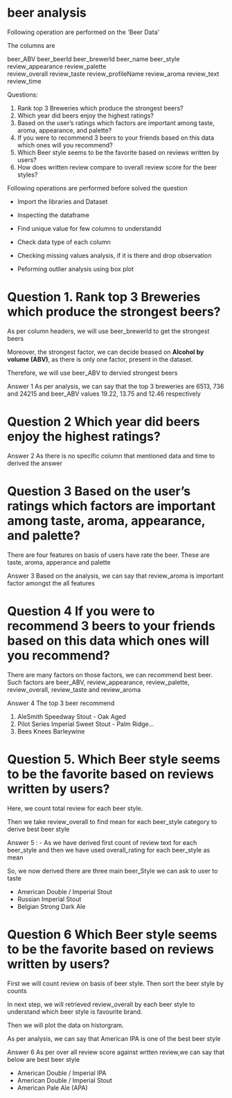 # beer analysis

Following operation are performed on the 'Beer Data'

The columns are

beer_ABV	beer_beerId	beer_brewerId	beer_name	beer_style	review_appearance	review_palette	
review_overall	review_taste	review_profileName	review_aroma	review_text	review_time


Questions: 

1.	Rank top 3 Breweries which produce the strongest beers?
2.	Which year did beers enjoy the highest ratings? 
3.	Based on the user’s ratings which factors are important among taste, aroma, appearance, and palette?
4.	If you were to recommend 3 beers to your friends based on this data which ones will you recommend?
5.	Which Beer style seems to be the favorite based on reviews written by users? 
6.	How does written review compare to overall review score for the beer styles?


Following operations are performed before solved the question

* Import the libraries and Dataset

* Inspecting the dataframe

* Find unique value for few columns to understandd

* Check data type of each column

* Checking missing values analysis, if it is there and drop observation

* Peforming outlier analysis using box plot


# Question 1.	Rank top 3 Breweries which produce the strongest beers?

As per column headers, we will use beer_brewerId to get the strongest beers

Moreover, the strongest factor, we can decide beased on **Alcohol by volume (ABV)**, as there is only one factor, present in the dataset.

Therefore, we will use beer_ABV to dervied strongest beers

Answer 1 As per analysis, we can say that the top 3 breweries are 6513, 736 and 24215  and beer_ABV values 19.22, 13.75 and 12.46 respectively

# Question 2 Which year did beers enjoy the highest ratings?

Answer 2 As there is no specific column that mentioned data and time to derived the answer


# Question 3 Based on the user’s ratings which factors are important among taste, aroma, appearance, and palette?

There are four features on basis of users have rate the beer. These are taste, aroma, apperance and palette

Answer 3 Based on  the analysis, we can say that review_aroma is important factor amongst the all features

# Question 4 If you were to recommend 3 beers to your friends based on this data which ones will you recommend?

There are many factors on those factors, we can recommend best beer.
Such factors are beer_ABV, review_appearance, review_palette, review_overall, review_taste and review_aroma

Answer 4 The top 3 beer recommend

1.   AleSmith Speedway Stout - Oak Aged	
2.   Pilot Series Imperial Sweet Stout - Palm Ridge...	
3.   Bees Knees Barleywine	

# Question 5.	Which Beer style seems to be the favorite based on reviews written by users? 

Here, we count total review for each beer style.

Then we take review_overall to find mean for each beer_style category to derive best beer style

Answer 5 : - As we have derived first count of review text for each beer_style and then we have used overall_rating for each beer_style as mean

So, we now derived there are three main beer_Style we can ask to user to taste

*   American Double / Imperial Stout
*   Russian Imperial Stout
*   Belgian Strong Dark Ale

# Question 6 Which Beer style seems to be the favorite based on reviews written by users? 

First we will count review on basis of beer style.
Then sort the beer style by counts 

In next step, we will retrieved review_overall by each beer style to understand which beer style is favourite brand.

Then we will plot the data on historgram.

As per analysis, we can say that American IPA is one of the best beer style

Answer 6 As per over all review score against wrtten review,we can say that below are best beer style

*   American Double / Imperial IPA	
*   American Double / Imperial Stout	
*   American Pale Ale (APA)	







